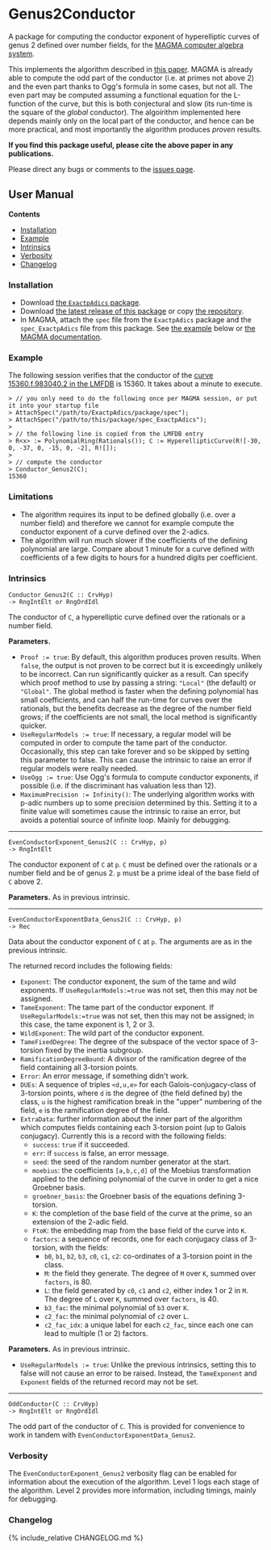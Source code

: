 # Genus2Conductor

A package for computing the conductor exponent of hyperelliptic curves of genus 2 defined over number fields, for the [MAGMA computer algebra system](http://magma.maths.usyd.edu.au/magma).

This implements the algorithm described in [this paper](https://arxiv.org/abs/1706.06162). MAGMA is already able to compute the odd part of the conductor (i.e. at primes not above 2) and the even part thanks to Ogg's formula in some cases, but not all. The even part may be computed assuming a functional equation for the L-function of the curve, but this is both conjectural and slow (its run-time is the square of the *global* conductor). The algoirithm implemented here depends mainly only on the local part of the conductor, and hence can be more practical, and most importantly the algorithm produces *proven* results.

**If you find this package useful, please cite the above paper in any publications.**

Please direct any bugs or comments to the [issues page](https://github.com/cjdoris/Genus2Conductor/issues).

## User Manual

**Contents**
- [Installation](#installation)
- [Example](#example)
- [Intrinsics](#intrinsics)
- [Verbosity](#verbosity)
- [Changelog](#changelog)

### Installation

- Download [the `ExactpAdics` package](https://cjdoris.github.com/ExactpAdics/getting-started).
- Download [the latest release of this package](https://github.com/cjdoris/Genus2Conductor/releases/latest) or copy [the repository](https://github.com/cjdoris/Genus2Conductor).
- In MAGMA, attach the `spec` file from the `ExactpAdics` package and the `spec_ExactpAdics` file from this package. See [the example](#example) below or [the MAGMA documentation](http://magma.maths.usyd.edu.au/magma/handbook/text/24#173).

### Example

The following session verifies that the conductor of the [curve 15360.f.983040.2 in the LMFDB](http://www.lmfdb.org/Genus2Curve/Q/15360/f/983040/2) is 15360. It takes about a minute to execute.

```
> // you only need to do the following once per MAGMA session, or put it into your startup file
> AttachSpec("/path/to/ExactpAdics/package/spec");
> AttachSpec("/path/to/this/package/spec_ExactpAdics");
>
> // the following line is copied from the LMFDB entry
> R<x> := PolynomialRing(Rationals()); C := HyperellipticCurve(R![-30, 0, -37, 0, -15, 0, -2], R![]);
>
> // compute the conductor
> Conductor_Genus2(C);
15360
```

### Limitations

- The algorithm requires its input to be defined globally (i.e. over a number field) and therefore we cannot for example compute the conductor exponent of a curve defined over the 2-adics.
- The algorithm will run much slower if the coefficients of the defining polynomial are large. Compare about 1 minute for a curve defined with coefficients of a few digits to hours for a hundred digits per coefficient.

### Intrinsics

```
Conductor_Genus2(C :: CrvHyp)
-> RngIntElt or RngOrdIdl
```

The conductor of `C`, a hyperelliptic curve defined over the rationals or a number field.

**Parameters.**
- `Proof := true`: By default, this algorithm produces proven results. When `false`, the output is not proven to be correct but it is exceedingly unlikely to be incorrect. Can run significantly quicker as a result. Can specify which proof method to use by passing a string: `"Local"` (the default) or `"Global"`. The global method is faster when the defining polynomial has small coefficients, and can half the run-time for curves over the rationals, but the benefits decrease as the degree of the number field grows; if the coefficients are not small, the local method is significantly quicker.
- `UseRegularModels := true`: If necessary, a regular model will be computed in order to compute the tame part of the conductor. Occasionally, this step can take forever and so be skipped by setting this parameter to false. This can cause the intrinsic to raise an error if regular models were really needed.
- `UseOgg := true`: Use Ogg's formula to compute conductor exponents, if possible (i.e. if the discriminant has valuation less than 12).
- `MaximumPrecision := Infinity()`: The underlying algorithm works with p-adic numbers up to some precision determined by this. Setting it to a finite value will sometimes cause the intrinsic to raise an error, but avoids a potential source of infinite loop. Mainly for debugging.

-----
```
EvenConductorExponent_Genus2(C :: CrvHyp, p)
-> RngIntElt
```

The conductor exponent of `C` at `p`. `C` must be defined over the rationals or a number field and be of genus 2. `p` must be a prime ideal of the base field of `C` above 2.

**Parameters.** As in previous intrinsic.

-----
```
EvenConductorExponentData_Genus2(C :: CrvHyp, p)
-> Rec
```

Data about the conductor exponent of `C` at `p`. The arguments are as in the previous intrinsic.

The returned record includes the following fields:
- `Exponent`: The conductor exponent, the sum of the tame and wild exponents. If `UseRegularModels:=true` was not set, then this may not be assigned.
- `TameExponent`: The tame part of the conductor exponent. If `UseRegularModels:=true` was not set, then this may not be assigned; in this case, the tame exponent is 1, 2 or 3.
- `WildExponent`: The wild part of the conductor exponent.
- `TameFixedDegree`: The degree of the subspace of the vector space of 3-torsion fixed by the inertia subgroup.
- `RamificationDegreeBound`: A divisor of the ramification degree of the field containing all 3-torsion points.
- `Error`: An error message, if something didn't work.
- `DUEs`: A sequence of triples `<d,u,e>` for each Galois-conjugacy-class of 3-torsion points, where `d` is the degree of (the field defined by) the class, `u` is the highest ramification break in the "upper" numbering of the field, `e` is the ramification degree of the field.
- `ExtraData`: further information about the inner part of the algorithm which computes fields containing each 3-torsion point (up to Galois conjugacy). Currently this is a record with the following fields:
  - `success`: `true` if it succeeded.
  - `err`: if `success` is false, an error message.
  - `seed`: the seed of the random number generator at the start.
  - `moebius`: the coefficients `[a,b,c,d]` of the Moebius transformation applied to the defining polynomial of the curve in order to get a nice Groebner basis.
  - `groebner_basis`: the Groebner basis of the equations defining 3-torsion.
  - `K`: the completion of the base field of the curve at the prime, so an extension of the 2-adic field.
  - `FtoK`: the embedding map from the base field of the curve into `K`.
  - `factors`: a sequence of records, one for each conjugacy class of 3-torsion, with the fields:
    - `b0`, `b1`, `b2`, `b3`, `c0`, `c1`, `c2`: co-ordinates of a 3-torsion point in the class.
    - `M`: the field they generate. The degree of `M` over `K`, summed over `factors`, is 80.
    - `L`: the field generated by `c0`, `c1` and `c2`, either index 1 or 2 in `M`. The degree of `L` over `K`, summed over `factors`, is 40.
    - `b3_fac`: the minimal polynomial of `b3` over `K`.
    - `c2_fac`: the minimal polynomial of `c2` over `L`.
    - `c2_fac_idx`: a unique label for each `c2_fac`, since each one can lead to multiple (1 or 2) factors.

**Parameters.** As in previous intrinsic.
- `UseRegularModels := true`: Unlike the previous intrinsics, setting this to false will not cause an error to be raised. Instead, the `TameExponent` and `Exponent` fields of the returned record may not be set.

-----
```
OddConductor(C :: CrvHyp)
-> RngIntElt or RngOrdIdl
```

The odd part of the conductor of `C`. This is provided for convenience to work in tandem with `EvenConductorExponentData_Genus2`.

### Verbosity

The `EvenConductorExponent_Genus2` verbosity flag can be enabled for information about the execution of the algorithm. Level 1 logs each stage of the algorithm. Level 2 provides more information, including timings, mainly for debugging.

### Changelog

{% include_relative CHANGELOG.md %}
